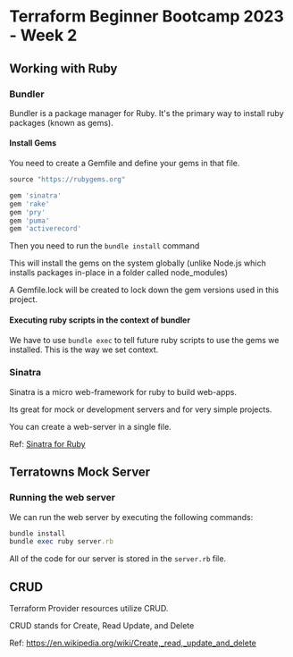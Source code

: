 # Terraform Beginner Bootcamp 2023 - Week 2

## Working with Ruby

### Bundler

Bundler is a package manager for Ruby.
It's the primary way to install ruby packages (known as gems).

#### Install Gems

You need to create a Gemfile and define your gems in that file.

```rb
source "https://rubygems.org"

gem 'sinatra'
gem 'rake'
gem 'pry'
gem 'puma'
gem 'activerecord'
```

Then you need to run the `bundle install` command

This will install the gems on the system globally (unlike Node.js which installs packages in-place in a folder called node_modules)

A Gemfile.lock will be created to lock down the gem versions used in this project.

#### Executing ruby scripts in the context of bundler

We have to use `bundle exec` to tell future ruby scripts to use the gems we installed. This is the way we set context.

### Sinatra

Sinatra is a micro web-framework for ruby to build web-apps.

Its great for mock or development servers and for very simple projects.

You can create a web-server in a single file.

Ref: [Sinatra for Ruby](https://sinatrarb.com/)

## Terratowns Mock Server

### Running the web server

We can run the web server by executing the following commands:

```rb
bundle install
bundle exec ruby server.rb
```

All of the code for our server is stored in the `server.rb` file.

## CRUD

Terraform Provider resources utilize CRUD.

CRUD stands for Create, Read Update, and Delete

Ref: https://en.wikipedia.org/wiki/Create,_read,_update_and_delete